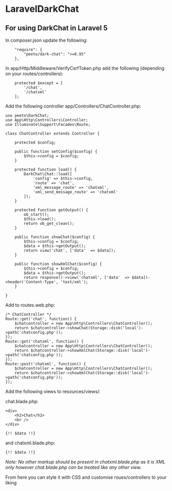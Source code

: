 # LaravelDarkChat
## For using DarkChat in Laravel 5

In composer.json update the following:

```
    "require": {
        "peeto/dark-chat": ">=0.95"
    },
```

In app/Http/Middleware/VerifyCsrfToken.php add the following (depending on your routes/controllers):

```
    protected $except = [
        '/chat',
        '/chatxml'
    ];
```

Add the following controller app/Controllers/ChatController.php:

```
use peeto\DarkChat;
use App\Http\Controllers\Controller;
use Illuminate\Support\Facades\Route;

class ChatController extends Controller {

    protected $config;
    
    public function setConfig($config) {
        $this->config = $config;
    }
    
    protected function load() {
        DarkChat\Chat::load([
            'config' => $this->config,
            'route' => 'chat',
            'xml_message_route' => 'chatxml',
            'xml_send_message_route' => 'chatxml'
        ]);
    }
    
    protected function getOutput() {
        ob_start();
        $this->load();
        return ob_get_clean();
    }
    
    public function showChat($config) {
        $this->config = $config;
        $data = $this->getOutput();
        return view('chat', ['data'  => $data]);
    }

    public function showXmlChat($config) {
        $this->config = $config;
        $data = $this->getOutput();
        return response()->view('chatxml', ['data'  => $data])->header('Content-Type', 'text/xml');
    }

}
```

Add to routes.web.php:

```
/* ChatController */
Route::get('chat', function() {
    $chatcontroller = new App\Http\Controllers\ChatController();
    return $chatcontroller->showChat(Storage::disk('local')->path('chatconfig.php'));
});
Route::get('chatxml', function() {
    $chatcontroller = new App\Http\Controllers\ChatController();
    return $chatcontroller->showXmlChat(Storage::disk('local')->path('chatconfig.php'));
});
Route::post('chatxml', function() {
    $chatcontroller = new App\Http\Controllers\ChatController();
    return $chatcontroller->showXmlChat(Storage::disk('local')->path('chatconfig.php'));
});
```

Add the following views to resources/views/:

chat.blade.php:

```
<div>
    <h2>Chat</h2>
    <br />
</div>

{!! $data !!}
```
and chatxml.blade.php:

```
{!! $data !!}
```

_Note: No other markup should be present in chatxml.blade.php as it is XML only however chat.blade.php can be treated like any other view._

From here you can style it with CSS and customise roues/controllers to your liking
